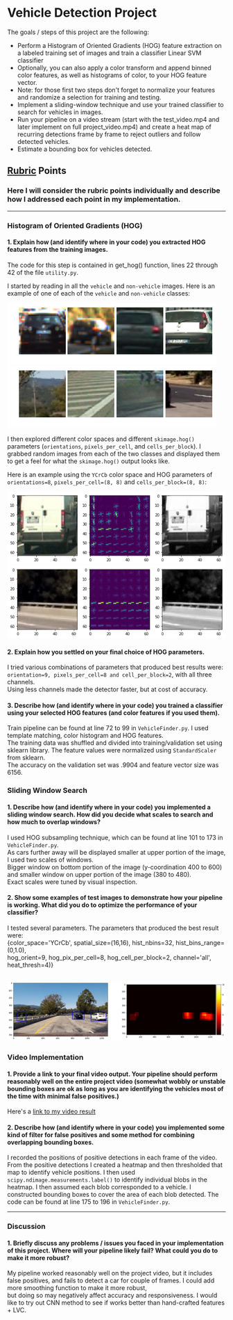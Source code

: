 # **Vehicle Detection Project**

The goals / steps of this project are the following:

* Perform a Histogram of Oriented Gradients (HOG) feature extraction on a labeled training set of images and train a classifier Linear SVM classifier
* Optionally, you can also apply a color transform and append binned color features, as well as histograms of color, to your HOG feature vector. 
* Note: for those first two steps don't forget to normalize your features and randomize a selection for training and testing.
* Implement a sliding-window technique and use your trained classifier to search for vehicles in images.
* Run your pipeline on a video stream (start with the test_video.mp4 and later implement on full project_video.mp4) and create a heat map of recurring detections frame by frame to reject outliers and follow detected vehicles.
* Estimate a bounding box for vehicles detected.

[//]: # (Image References)
[image1]: ./output_images/train_imgs_cars.png
[image2]: ./output_images/train_imgs_notcars.png
[image3]: ./output_images/car_hog.png
[image4]: ./output_images/notcar_hog.png
[image5]: ./output_images/detector_heatmap.png


## [Rubric](https://review.udacity.com/#!/rubrics/513/view) Points
### Here I will consider the rubric points individually and describe how I addressed each point in my implementation.  

---
### Histogram of Oriented Gradients (HOG)

#### 1. Explain how (and identify where in your code) you extracted HOG features from the training images.

The code for this step is contained in get_hog() function, lines 22 through 42 of the file `utility.py`.  

I started by reading in all the `vehicle` and `non-vehicle` images.  Here is an example of one of each of the `vehicle` and `non-vehicle` classes:

![alt text][image1]
![alt text][image2]

I then explored different color spaces and different `skimage.hog()` parameters (`orientations`, `pixels_per_cell`, and `cells_per_block`).  I grabbed random images from each of the two classes and displayed them to get a feel for what the `skimage.hog()` output looks like.

Here is an example using the `YCrCb` color space and HOG parameters of `orientations=8`, `pixels_per_cell=(8, 8)` and `cells_per_block=(8, 8)`:

![alt text][image3]
![alt text][image4]

#### 2. Explain how you settled on your final choice of HOG parameters.

I tried various combinations of parameters that produced best results were: `orientation=9, pixels_per_cell=8 and cell_per_block=2`, with all three channels.  
Using less channels made the detector faster, but at cost of accuracy.  

#### 3. Describe how (and identify where in your code) you trained a classifier using your selected HOG features (and color features if you used them).

Train pipeline can be found at line 72 to 99 in `VehicleFinder.py`. I used template matching, color histogram and HOG features.  
The training data was shuffled and divided into training/validation set using sklearn library. The feature values were normalized using `StandardScaler` from sklearn.  
The accuracy on the validation set was .9904 and feature vector size was 6156.  

### Sliding Window Search

#### 1. Describe how (and identify where in your code) you implemented a sliding window search.  How did you decide what scales to search and how much to overlap windows?

I used HOG subsampling technique, which can be found at line 101 to 173 in `VehicleFinder.py`.  
As cars further away will be displayed smaller at upper portion of the image, I used two scales of windows.  
Bigger window on bottom portion of the image (y-coordination 400 to 600) and smaller window on upper portion of the image (380 to 480).  
Exact scales were tuned by visual inspection.  

#### 2. Show some examples of test images to demonstrate how your pipeline is working.  What did you do to optimize the performance of your classifier?

I tested several parameters. The parameters that produced the best result were:  
{color_space='YCrCb', spatial_size=(16,16), hist_nbins=32, hist_bins_range=(0,1.0),  
hog_orient=9, hog_pix_per_cell=8, hog_cell_per_block=2, channel='all', heat_thresh=4)}  

![alt text][image5]
---

### Video Implementation

#### 1. Provide a link to your final video output.  Your pipeline should perform reasonably well on the entire project video (somewhat wobbly or unstable bounding boxes are ok as long as you are identifying the vehicles most of the time with minimal false positives.)
Here's a [link to my video result](https://youtu.be/cgmf2Wnv6PU)


#### 2. Describe how (and identify where in your code) you implemented some kind of filter for false positives and some method for combining overlapping bounding boxes.

I recorded the positions of positive detections in each frame of the video.  From the positive detections I created a heatmap and then thresholded that map to identify vehicle positions.  I then used `scipy.ndimage.measurements.label()` to identify individual blobs in the heatmap.  I then assumed each blob corresponded to a vehicle.  I constructed bounding boxes to cover the area of each blob detected. The code can be found at line 175 to 196 in `VehicleFinder.py`.  



---

### Discussion

#### 1. Briefly discuss any problems / issues you faced in your implementation of this project.  Where will your pipeline likely fail?  What could you do to make it more robust?

My pipeline worked reasonably well on the project video, but it includes false positives, and fails to detect a car for couple of frames. I could add more smoothing function to make it more robust,  
but doing so may negatively affect accuracy and responsiveness. I would like to try out CNN method to see if works better than hand-crafted features + LVC. 
 

